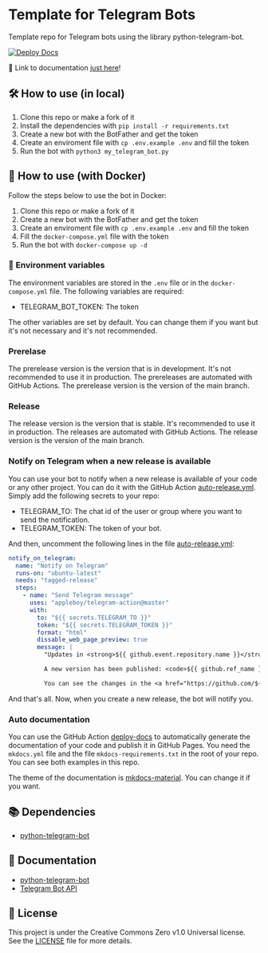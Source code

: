 # Template for Telegram Bots

Template repo for Telegram bots using the library python-telegram-bot.

[![Deploy Docs](https://github.com/Jordilavila/Template_For_Telegram_Bots/actions/workflows/deploy-docs.yml/badge.svg?branch=main)](https://github.com/Jordilavila/Template_For_Telegram_Bots/actions/workflows/deploy-docs.yml)

🔗 Link to documentation [just here](https://jordilavila.github.io/Template_For_Telegram_Bots/)!

## 🛠️ How to use (in local)

1. Clone this repo or make a fork of it
2. Install the dependencies with `pip install -r requirements.txt`
3. Create a new bot with the BotFather and get the token
4. Create an enviroment file with `cp .env.example .env` and fill the token
5. Run the bot with `python3 my_telegram_bot.py`

## 🐋 How to use (with Docker)

Follow the steps below to use the bot in Docker:

1. Clone this repo or make a fork of it
2. Create a new bot with the BotFather and get the token
3. Create an enviroment file with `cp .env.example .env` and fill the token
4. Fill the `docker-compose.yml` file with the token
5. Run the bot with `docker-compose up -d`

### 📝 Environment variables

The environment variables are stored in the `.env` file or in the `docker-compose.yml` file. The following variables are required:

- TELEGRAM_BOT_TOKEN: The token

The other variables are set by default. You can change them if you want but it's not necessary and it's not recommended.

###  Prerelase

The prerelease version is the version that is in development. It's not recommended to use it in production.
The prereleases are automated with GitHub Actions. The prerelease version is the version of the main branch.

### Release

The release version is the version that is stable. It's recommended to use it in production.
The releases are automated with GitHub Actions. The release version is the version of the main branch.

### Notify on Telegram when a new release is available

You can use your bot to notify when a new release is available of your code or any other project. You can do it with the GitHub Action [auto-release.yml](.github/workflows/auto-release.yml). Simply add the following secrets to your repo:

- TELEGRAM_TO: The chat id of the user or group where you want to send the notification.
- TELEGRAM_TOKEN: The token of your bot.

And then, uncomment the following lines in the file [auto-release.yml](.github/workflows/auto-release.yml):

```yaml
notify_on_telegram:
  name: "Notify on Telegram"
  runs-on: "ubuntu-latest"
  needs: "tagged-release"
  steps:
    - name: "Send Telegram message"
      uses: "appleboy/telegram-action@master"
      with:
        to: "${{ secrets.TELEGRAM_TO }}"
        token: "${{ secrets.TELEGRAM_TOKEN }}"
        format: "html"
        dissable_web_page_preview: true
        message: |
          "Updates in <strong>${{ github.event.repository.name }}</strong>!

          A new version has been published: <code>${{ github.ref_name }}</code>"

          You can see the changes in the <a href="https://github.com/${{ github.repository }}/releases/latest">changeLog</a>.
```

And that's all. Now, when you create a new release, the bot will notify you.

### Auto documentation

You can use the GitHub Action [deploy-docs](.github/workflows/deploy-docs.yml) to automatically generate the documentation of your code and publish it in GitHub Pages. You need the `mkdocs.yml` file and the file `mkdocs-requirements.txt` in the root of your repo. You can see both examples in this repo.

The theme of the documentation is [mkdocs-material](https://squidfunk.github.io/mkdocs-material/). You can change it if you want.

## 📚 Dependencies

- [python-telegram-bot](https://github.com/python-telegram-bot/python-telegram-bot)

## 📖 Documentation

- [python-telegram-bot](https://python-telegram-bot.readthedocs.io/en/stable/)
- [Telegram Bot API](https://core.telegram.org/bots/api)

## 📝 License

This project is under the Creative Commons Zero v1.0 Universal license. See the [LICENSE](LICENSE) file for more details.
